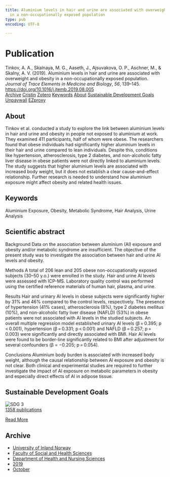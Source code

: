 ```yaml
---
title: Aluminium levels in hair and urine are associated with overweight and obesity
  in a non-occupationally exposed population
type: pub
encoding: UTF-8

---
```

<h1>Publication</h1>
<article id="csl-bib-container-58HFEEHQ" class="csl-bib-container">
  <div class="csl-bib-body"> <div class="csl-entry">Tinkov, A. A., Skalnaya, M. G., Aaseth, J., Ajsuvakova, O. P., Aschner, M., &#38; Skalny, A. V. (2019). Aluminium levels in hair and urine are associated with overweight and obesity in a non-occupationally exposed population. <i>Journal of Trace Elements in Medicine and Biology</i>, <i>56</i>, 139–145. <a href="https://doi.org/10.1016/j.jtemb.2019.08.005">https://doi.org/10.1016/j.jtemb.2019.08.005</a></div> </div>
  <div class="csl-bib-buttons">
    <a href="#taxonomy-article-58HFEEHQ" alt="archive" class="csl-bib-button">Archive</a>
    <a href="https://app.cristin.no/results/show.jsf?id=1738533" alt="Cristin" class="csl-bib-button">Cristin</a>
    <a href="http://zotero.org/groups/5881554/items/58HFEEHQ" alt="Zotero" class="csl-bib-button">Zotero</a>
    <a href="#keywords-article-58HFEEHQ" alt="keywords" class="csl-bib-button">Keywords</a>
    <a href="#about-article-58HFEEHQ" alt="about_pub" class="csl-bib-button">About</a>
    <a href="#sdg-article-58HFEEHQ" alt="sdg" class="csl-bib-button">Sustainable Development Goals</a>
    <a href="https://doi.org/10.1016/j.jtemb.2019.08.005" alt="Unpaywall" class="csl-bib-button">Unpaywall</a>
    <a href="https://doi.org/10.1016/j.jtemb.2019.08.005" alt="EZproxy" class="csl-bib-button">EZproxy</a>
  </div>
  <div id="csl-bib-meta-container-58HFEEHQ"></div>
</article>
<div id="csl-bib-meta-58HFEEHQ" class="csl-bib-meta">
  <article id="about-article-58HFEEHQ" class="about_pub-article">
    <h1>About</h1>
    Tinkov et al. conducted a study to explore the link between aluminium levels in hair and urine and obesity in people not exposed to aluminium at work. They examined 411 participants, half of whom were obese. The researchers found that obese individuals had significantly higher aluminium levels in their hair and urine compared to lean individuals. Despite this, conditions like hypertension, atherosclerosis, type 2 diabetes, and non-alcoholic fatty liver disease in obese patients were not directly linked to aluminium levels. The study suggests that higher aluminium levels are associated with increased body weight, but it does not establish a clear cause-and-effect relationship. Further research is needed to understand how aluminium exposure might affect obesity and related health issues.
  </article>
  <article id="keywords-article-58HFEEHQ" class="keywords-article">
    <h1>Keywords</h1>
    Aluminium Exposure, Obesity, Metabolic Syndrome, Hair Analysis, Urine Analysis
  </article>
  <article id="abstract-article-58HFEEHQ" class="abstract-article">
    <h1>Scientific abstract</h1>
    Background 
Data on the association between aluminium (Al) exposure and obesity and/or metabolic syndrome are insufficient. The objective of the present study was to investigate the association between hair and urine Al levels and obesity. 
 
Methods 
A total of 206 lean and 205 obese non-occupationally exposed subjects (30–50 y.o.) were enrolled in the study. Hair and urine Al levels were assessed with ICP-MS. Laboratory quality control was performed using the certified reference materials of human hair, plasma, and urine. 
 
Results 
Hair and urinary Al levels in obese subjects were significantly higher by 31% and 46% compared to the control levels, respectively. The presence of hypertension (41% cases), atherosclerosis (8%), type 2 diabetes mellitus (10%), and non-alcoholic fatty liver disease (NAFLD) (53%) in obese patients were not associated with Al levels in the studied subjects. An overall multiple regression model established urinary Al levels (β = 0.395; p < 0.001), hypertension (β = 0.331; p < 0.001) and NAFLD (β = 0.257; p = 0.003) were significantly and directly associated with BMI. Hair Al levels were found to be border-line significantly related to BMI after adjustment for several confounders (β = −0.205; p = 0.054). 
 
Conclusions 
Aluminium body burden is associated with increased body weight, although the causal relationship between Al exposure and obesity is not clear. Both clinical and experimental studies are required to further investigate the impact of Al exposure on metabolic parameters in obesity and especially direct effects of Al in adipose tissue.
  </article>
  <article id="sdg-article-58HFEEHQ" class="sdg-article">
    <h1>Sustainable Development Goals</h1>
    <div class="sdg-container"><div id="sdg3" class="sdg">
        <img src="{{< params subfolder >}}images/sdg/sdg03_en.png" class="image" alt="SDG 3">
        <div class="sdg-overlay">
          <a href="{{< params subfolder >}}en/archive/?sdg=3#archive" class="sdg-publication-count"><span>1358</span> publications</a>
          <p><a href="https://sdgs.un.org/goals/goal3" class="sdg-read-more">Read More</a></p>
        </div>
      </div></div>
  </article>
  <article id="taxonomy-article-58HFEEHQ" class="taxonomy-article">
    <h1>Archive</h1>
    <ul>
      <li><a href="{{< params subfolder >}}en/archive/?key=3DCRN523">University of Inland Norway</a></li>
      <li><a href="{{< params subfolder >}}en/archive/?key=IDKFS3MX">Faculty of Social and Health Sciences</a></li>
      <li><a href="{{< params subfolder >}}en/archive/?key=GTV4ECMZ">Department of Health and Nursing Sciences</a></li>
      <li><a href="{{< params subfolder >}}en/archive/?key=E7THIEEM">2019</a></li>
      <li><a href="{{< params subfolder >}}en/archive/?key=8529QDHU">October</a></li>
    </ul>
  </article>
</div>
